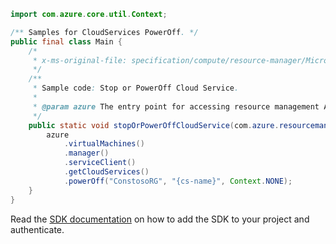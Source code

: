 ```java
import com.azure.core.util.Context;

/** Samples for CloudServices PowerOff. */
public final class Main {
    /*
     * x-ms-original-file: specification/compute/resource-manager/Microsoft.Compute/stable/2021-03-01/examples/PowerOffCloudService.json
     */
    /**
     * Sample code: Stop or PowerOff Cloud Service.
     *
     * @param azure The entry point for accessing resource management APIs in Azure.
     */
    public static void stopOrPowerOffCloudService(com.azure.resourcemanager.AzureResourceManager azure) {
        azure
            .virtualMachines()
            .manager()
            .serviceClient()
            .getCloudServices()
            .powerOff("ConstosoRG", "{cs-name}", Context.NONE);
    }
}
```

Read the [SDK documentation](https://github.com/Azure/azure-sdk-for-java/blob/azure-resourcemanager_2.15.0/sdk/resourcemanager/azure-resourcemanager/README.md) on how to add the SDK to your project and authenticate.
